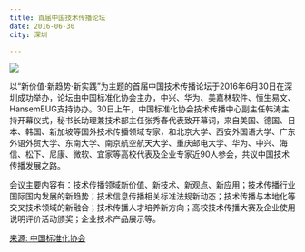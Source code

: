 ```yaml
---
title: 首届中国技术传播论坛
date: 2016-06-30 
city: 深圳

---
```

![](http://www.china-cas.org/u/cms/www/201605/261406388r3o.jpg)

以“新价值·新趋势·新实践”为主题的首届中国技术传播论坛于2016年6月30日在深圳成功举办，论坛由中国标准化协会主办，中兴、华为、美嘉林软件、恒生易文、HansemEUG支持协办。30日上午，中国标准化协会技术传播中心副主任韩涛主持开幕仪式，秘书长助理兼技术部主任张秀春代表致开幕词，来自美国、德国、日本、韩国、新加坡等国外技术传播领域专家，和北京大学、西安外国语大学、广东外语外贸大学、东南大学、南京航空航天大学、重庆邮电大学、华为、中兴、海信、松下、尼康、微软、宜家等高校代表及企业专家近90人参会，共议中国技术传播发展之路。

会议主要内容有：技术传播领域新价值、新技术、新观点、新应用；技术传播行业国际国内发展的新趋势；技术信息传播相关标准法规新动态；技术传播与本地化等交叉技术领域的新融合；技术传播人才培养新方向；高校技术传播大赛及企业使用说明评价活动颁奖；企业技术产品展示等。

[来源: 中国标准化协会](http://www.china-cas.org/zxdtxhtz/905.jhtml)